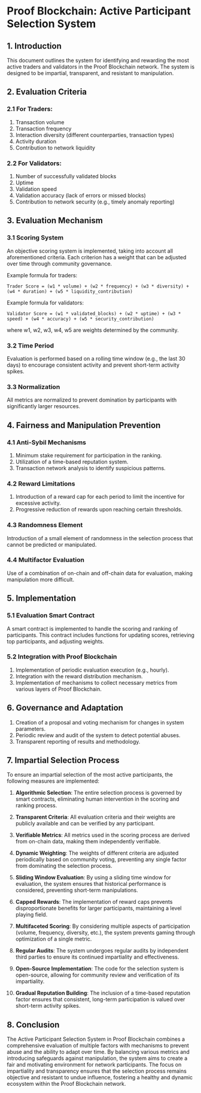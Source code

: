 # Proof Blockchain: Active Participant Selection System

## 1. Introduction

This document outlines the system for identifying and rewarding the most active traders and validators in the Proof Blockchain network. The system is designed to be impartial, transparent, and resistant to manipulation.

## 2. Evaluation Criteria

### 2.1 For Traders:

1. Transaction volume
2. Transaction frequency
3. Interaction diversity (different counterparties, transaction types)
4. Activity duration
5. Contribution to network liquidity

### 2.2 For Validators:

1. Number of successfully validated blocks
2. Uptime
3. Validation speed
4. Validation accuracy (lack of errors or missed blocks)
5. Contribution to network security (e.g., timely anomaly reporting)

## 3. Evaluation Mechanism

### 3.1 Scoring System

An objective scoring system is implemented, taking into account all aforementioned criteria. Each criterion has a weight that can be adjusted over time through community governance.

Example formula for traders:
```
Trader Score = (w1 * volume) + (w2 * frequency) + (w3 * diversity) + (w4 * duration) + (w5 * liquidity_contribution)
```

Example formula for validators:
```
Validator Score = (w1 * validated_blocks) + (w2 * uptime) + (w3 * speed) + (w4 * accuracy) + (w5 * security_contribution)
```

where w1, w2, w3, w4, w5 are weights determined by the community.

### 3.2 Time Period

Evaluation is performed based on a rolling time window (e.g., the last 30 days) to encourage consistent activity and prevent short-term activity spikes.

### 3.3 Normalization

All metrics are normalized to prevent domination by participants with significantly larger resources.

## 4. Fairness and Manipulation Prevention

### 4.1 Anti-Sybil Mechanisms

1. Minimum stake requirement for participation in the ranking.
2. Utilization of a time-based reputation system.
3. Transaction network analysis to identify suspicious patterns.

### 4.2 Reward Limitations

1. Introduction of a reward cap for each period to limit the incentive for excessive activity.
2. Progressive reduction of rewards upon reaching certain thresholds.

### 4.3 Randomness Element

Introduction of a small element of randomness in the selection process that cannot be predicted or manipulated.

### 4.4 Multifactor Evaluation

Use of a combination of on-chain and off-chain data for evaluation, making manipulation more difficult.

## 5. Implementation

### 5.1 Evaluation Smart Contract

A smart contract is implemented to handle the scoring and ranking of participants. This contract includes functions for updating scores, retrieving top participants, and adjusting weights.

### 5.2 Integration with Proof Blockchain

1. Implementation of periodic evaluation execution (e.g., hourly).
2. Integration with the reward distribution mechanism.
3. Implementation of mechanisms to collect necessary metrics from various layers of Proof Blockchain.

## 6. Governance and Adaptation

1. Creation of a proposal and voting mechanism for changes in system parameters.
2. Periodic review and audit of the system to detect potential abuses.
3. Transparent reporting of results and methodology.

## 7. Impartial Selection Process

To ensure an impartial selection of the most active participants, the following measures are implemented:

1. **Algorithmic Selection**: The entire selection process is governed by smart contracts, eliminating human intervention in the scoring and ranking process.

2. **Transparent Criteria**: All evaluation criteria and their weights are publicly available and can be verified by any participant.

3. **Verifiable Metrics**: All metrics used in the scoring process are derived from on-chain data, making them independently verifiable.

4. **Dynamic Weighting**: The weights of different criteria are adjusted periodically based on community voting, preventing any single factor from dominating the selection process.

5. **Sliding Window Evaluation**: By using a sliding time window for evaluation, the system ensures that historical performance is considered, preventing short-term manipulations.

6. **Capped Rewards**: The implementation of reward caps prevents disproportionate benefits for larger participants, maintaining a level playing field.

7. **Multifaceted Scoring**: By considering multiple aspects of participation (volume, frequency, diversity, etc.), the system prevents gaming through optimization of a single metric.

8. **Regular Audits**: The system undergoes regular audits by independent third parties to ensure its continued impartiality and effectiveness.

9. **Open-Source Implementation**: The code for the selection system is open-source, allowing for community review and verification of its impartiality.

10. **Gradual Reputation Building**: The inclusion of a time-based reputation factor ensures that consistent, long-term participation is valued over short-term activity spikes.

## 8. Conclusion

The Active Participant Selection System in Proof Blockchain combines a comprehensive evaluation of multiple factors with mechanisms to prevent abuse and the ability to adapt over time. By balancing various metrics and introducing safeguards against manipulation, the system aims to create a fair and motivating environment for network participants. The focus on impartiality and transparency ensures that the selection process remains objective and resistant to undue influence, fostering a healthy and dynamic ecosystem within the Proof Blockchain network.
